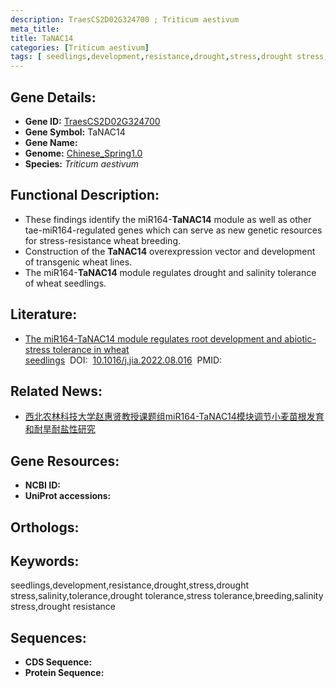 ```yaml
---
description: TraesCS2D02G324700 ; Triticum aestivum
meta_title:
title: TaNAC14
categories: [Triticum aestivum]
tags: [ seedlings,development,resistance,drought,stress,drought stress,salinity,tolerance,drought tolerance,stress tolerance,breeding,salinity stress,drought resistance ]
---
```


## Gene Details:
- **Gene ID:**	[TraesCS2D02G324700]()
- **Gene Symbol:** TaNAC14
- **Gene Name:** 
- **Genome:** [Chinese_Spring1.0]()
- **Species:** *Triticum aestivum*

## Functional Description:
   - These findings identify the miR164-**TaNAC14** module as well as other tae-miR164-regulated genes which can serve as new genetic resources for stress-resistance wheat breeding.
   - Construction of the **TaNAC14** overexpression vector and development of transgenic wheat lines.
   - The miR164-**TaNAC14** module regulates drought and salinity tolerance of wheat seedlings.

## Literature:
   - [The miR164-TaNAC14 module regulates root development and abiotic-stress tolerance in wheat seedlings]( https://www.sciencedirect.com/science/article/pii/S2095311922000946#cesec280)&nbsp;&nbsp;DOI:&nbsp;&nbsp;[10.1016/j.jia.2022.08.016](https://www.sciencedirect.com/science/article/pii/S2095311922000946#cesec280)&nbsp;&nbsp;PMID:&nbsp;&nbsp;[](https://pubmed.ncbi.nlm.nih.gov//)

## Related News:
   - [西北农林科技大学赵惠贤教授课题组miR164-TaNAC14模块调节小麦苗根发育和耐旱耐盐性研究](https://mp.weixin.qq.com/s?__biz=MzIyOTY2NDYyNQ==&mid=2247570803&idx=3&sn=60d93fafcec8de7efdd28478db80f9ab&chksm=b6fdec6f0ee4e39d471c68ea6e28c27fefa9e2cd39da609cc66f2f511bfdca8d9d90a621a0b3&scene=27#wechat_redirect)

## Gene Resources:
- **NCBI ID:** [](https://www.ncbi.nlm.nih.gov/gene/?term=)
- **UniProt accessions:** [](https://www.uniprot.org/uniprotkb//entry)

## Orthologs:

## Keywords:
seedlings,development,resistance,drought,stress,drought stress,salinity,tolerance,drought tolerance,stress tolerance,breeding,salinity stress,drought resistance

## Sequences:
- **CDS Sequence:**
- **Protein Sequence:**
